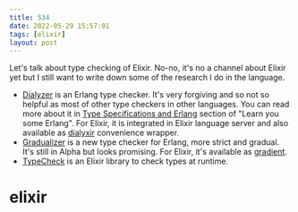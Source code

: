 ```yaml
---
title: 534
date: 2022-05-29 15:57:01
tags: [elixir]
layout: post
---
```


Let's talk about type checking of Elixir. No-no, it's no a channel about Elixir yet but I still want to write down some of the research I do in the language.

+ [Dialyzer](https://www.erlang.org/doc/man/dialyzer.html) is an Erlang type checker. It's very forgiving and so not so helpful as most of other type checkers in other languages. You can read more about it in [Type Specifications and Erlang](https://learnyousomeerlang.com/dialyzer) section of "Learn you some Erlang". For Elixir, it is integrated in Elixir language server and also available as [dialyxir](https://github.com/jeremyjh/dialyxir) convenience wrapper.
+ [Gradualizer](https://github.com/josefs/Gradualizer) is a new type checker for Erlang, more strict and gradual. It's still in Alpha but looks promising. For Elixir, it's available as [gradient](https://github.com/esl/gradient).
+ [TypeCheck](https://github.com/Qqwy/elixir-type_check) is an Elixir library to check types at runtime.

# elixir
